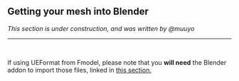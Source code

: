 ## Getting your mesh into Blender 
*This section is under construction, and was written by @muuyo*

<hr>
<br>

If using UEFormat from Fmodel, please note that you **will need** the Blender addon to import those files, linked in [this section.](/tools/blender.#fmodel-with-arc-system-works-animation-support)
